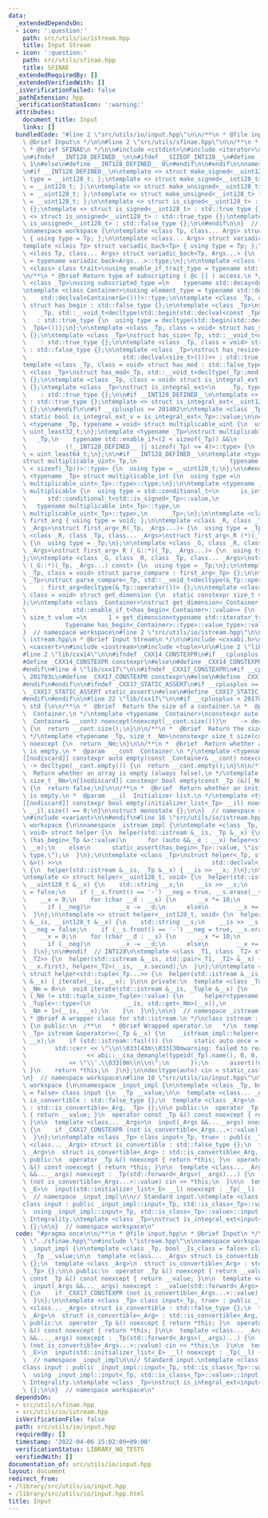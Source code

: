 ```yaml
---
data:
  _extendedDependsOn:
  - icon: ':question:'
    path: src/utils/io/istream.hpp
    title: Input Stream
  - icon: ':question:'
    path: src/utils/sfinae.hpp
    title: SFINAE
  _extendedRequiredBy: []
  _extendedVerifiedWith: []
  _isVerificationFailed: false
  _pathExtension: hpp
  _verificationStatusIcon: ':warning:'
  attributes:
    document_title: Input
    links: []
  bundledCode: "#line 2 \"src/utils/io/input.hpp\"\n\n/**\n * @file input.hpp\n *\
    \ @brief Input\n */\n\n#line 2 \"src/utils/sfinae.hpp\"\n\n/**\n * @file sfinae.hpp\n\
    \ * @brief SFINAE\n */\n\n#include <cstdint>\n#include <iterator>\n#include <type_traits>\n\
    \n#ifndef __INT128_DEFINED__\n\n#ifdef __SIZEOF_INT128__\n#define __INT128_DEFINED__\
    \ 1\n#else\n#define __INT128_DEFINED__ 0\n#endif\n\n#endif\n\nnamespace std {\n\
    \n#if __INT128_DEFINED__\n\ntemplate <> struct make_signed<__uint128_t> { using\
    \ type = __int128_t; };\ntemplate <> struct make_signed<__int128_t> { using type\
    \ = __int128_t; };\n\ntemplate <> struct make_unsigned<__uint128_t> { using type\
    \ = __uint128_t; };\ntemplate <> struct make_unsigned<__int128_t> { using type\
    \ = __uint128_t; };\n\ntemplate <> struct is_signed<__uint128_t> : std::false_type\
    \ {};\ntemplate <> struct is_signed<__int128_t> : std::true_type {};\n\ntemplate\
    \ <> struct is_unsigned<__uint128_t> : std::true_type {};\ntemplate <> struct\
    \ is_unsigned<__int128_t> : std::false_type {};\n\n#endif\n\n}  // namespace std\n\
    \nnamespace workspace {\n\ntemplate <class Tp, class... Args> struct variadic_front\
    \ { using type = Tp; };\n\ntemplate <class... Args> struct variadic_back;\n\n\
    template <class Tp> struct variadic_back<Tp> { using type = Tp; };\n\ntemplate\
    \ <class Tp, class... Args> struct variadic_back<Tp, Args...> {\n  using type\
    \ = typename variadic_back<Args...>::type;\n};\n\ntemplate <class type, template\
    \ <class> class trait>\nusing enable_if_trait_type = typename std::enable_if<trait<type>::value>::type;\n\
    \n/**\n * @brief Return type of subscripting ( @c [] ) access.\n */\ntemplate\
    \ <class _Tp>\nusing subscripted_type =\n    typename std::decay<decltype(std::declval<_Tp&>()[0])>::type;\n\
    \ntemplate <class Container>\nusing element_type = typename std::decay<decltype(*std::begin(\n\
    \    std::declval<Container&>()))>::type;\n\ntemplate <class _Tp, class = void>\
    \ struct has_begin : std::false_type {};\n\ntemplate <class _Tp>\nstruct has_begin<\n\
    \    _Tp, std::__void_t<decltype(std::begin(std::declval<const _Tp&>()))>>\n \
    \   : std::true_type {\n  using type = decltype(std::begin(std::declval<const\
    \ _Tp&>()));\n};\n\ntemplate <class _Tp, class = void> struct has_size : std::false_type\
    \ {};\n\ntemplate <class _Tp>\nstruct has_size<_Tp, std::__void_t<decltype(std::size(std::declval<_Tp>()))>>\n\
    \    : std::true_type {};\n\ntemplate <class _Tp, class = void> struct has_resize\
    \ : std::false_type {};\n\ntemplate <class _Tp>\nstruct has_resize<_Tp, std::__void_t<decltype(std::declval<_Tp>().resize(\n\
    \                           std::declval<size_t>()))>> : std::true_type {};\n\n\
    template <class _Tp, class = void> struct has_mod : std::false_type {};\n\ntemplate\
    \ <class _Tp>\nstruct has_mod<_Tp, std::__void_t<decltype(_Tp::mod)>> : std::true_type\
    \ {};\n\ntemplate <class _Tp, class = void> struct is_integral_ext : std::false_type\
    \ {};\ntemplate <class _Tp>\nstruct is_integral_ext<\n    _Tp, typename std::enable_if<std::is_integral<_Tp>::value>::type>\n\
    \    : std::true_type {};\n\n#if __INT128_DEFINED__\n\ntemplate <> struct is_integral_ext<__int128_t>\
    \ : std::true_type {};\ntemplate <> struct is_integral_ext<__uint128_t> : std::true_type\
    \ {};\n\n#endif\n\n#if __cplusplus >= 201402\n\ntemplate <class _Tp>\nconstexpr\
    \ static bool is_integral_ext_v = is_integral_ext<_Tp>::value;\n\n#endif\n\ntemplate\
    \ <typename _Tp, typename = void> struct multiplicable_uint {\n  using type =\
    \ uint_least32_t;\n};\ntemplate <typename _Tp>\nstruct multiplicable_uint<\n \
    \   _Tp,\n    typename std::enable_if<(2 < sizeof(_Tp)) &&\n                 \
    \           (!__INT128_DEFINED__ || sizeof(_Tp) <= 4)>::type> {\n  using type\
    \ = uint_least64_t;\n};\n\n#if __INT128_DEFINED__\n\ntemplate <typename _Tp>\n\
    struct multiplicable_uint<_Tp,\n                          typename std::enable_if<(4\
    \ < sizeof(_Tp))>::type> {\n  using type = __uint128_t;\n};\n\n#endif\n\ntemplate\
    \ <typename _Tp> struct multiplicable_int {\n  using type =\n      typename std::make_signed<typename\
    \ multiplicable_uint<_Tp>::type>::type;\n};\n\ntemplate <typename _Tp> struct\
    \ multiplicable {\n  using type = std::conditional_t<\n      is_integral_ext<_Tp>::value,\n\
    \      std::conditional_t<std::is_signed<_Tp>::value,\n                      \
    \   typename multiplicable_int<_Tp>::type,\n                         typename\
    \ multiplicable_uint<_Tp>::type>,\n      _Tp>;\n};\n\ntemplate <class> struct\
    \ first_arg { using type = void; };\n\ntemplate <class _R, class _Tp, class...\
    \ _Args>\nstruct first_arg<_R(_Tp, _Args...)> {\n  using type = _Tp;\n};\n\ntemplate\
    \ <class _R, class _Tp, class... _Args>\nstruct first_arg<_R (*)(_Tp, _Args...)>\
    \ {\n  using type = _Tp;\n};\n\ntemplate <class _G, class _R, class _Tp, class...\
    \ _Args>\nstruct first_arg<_R (_G::*)(_Tp, _Args...)> {\n  using type = _Tp;\n\
    };\n\ntemplate <class _G, class _R, class _Tp, class... _Args>\nstruct first_arg<_R\
    \ (_G::*)(_Tp, _Args...) const> {\n  using type = _Tp;\n};\n\ntemplate <class\
    \ _Tp, class = void> struct parse_compare : first_arg<_Tp> {};\n\ntemplate <class\
    \ _Tp>\nstruct parse_compare<_Tp, std::__void_t<decltype(&_Tp::operator())>>\n\
    \    : first_arg<decltype(&_Tp::operator())> {};\n\ntemplate <class _Container,\
    \ class = void> struct get_dimension {\n  static constexpr size_t value = 0;\n\
    };\n\ntemplate <class _Container>\nstruct get_dimension<_Container,\n        \
    \             std::enable_if_t<has_begin<_Container>::value>> {\n  static constexpr\
    \ size_t value =\n      1 + get_dimension<typename std::iterator_traits<\n   \
    \           typename has_begin<_Container>::type>::value_type>::value;\n};\n\n\
    }  // namespace workspace\n#line 2 \"src/utils/io/istream.hpp\"\n\n/**\n * @file\
    \ istream.hpp\n * @brief Input Stream\n */\n\n#include <cxxabi.h>\n\n#include\
    \ <cassert>\n#include <iostream>\n#include <tuple>\n\n#line 2 \"lib/cxx17\"\n\n\
    #line 2 \"lib/cxx14\"\n\n#ifndef _CXX14_CONSTEXPR\n#if __cplusplus >= 201402L\n\
    #define _CXX14_CONSTEXPR constexpr\n#else\n#define _CXX14_CONSTEXPR\n#endif\n\
    #endif\n#line 4 \"lib/cxx17\"\n\n#ifndef _CXX17_CONSTEXPR\n#if __cplusplus >=\
    \ 201703L\n#define _CXX17_CONSTEXPR constexpr\n#else\n#define _CXX17_CONSTEXPR\n\
    #endif\n#endif\n\n#ifndef _CXX17_STATIC_ASSERT\n#if __cplusplus >= 201703L\n#define\
    \ _CXX17_STATIC_ASSERT static_assert\n#else\n#define _CXX17_STATIC_ASSERT assert\n\
    #endif\n#endif\n\n#line 22 \"lib/cxx17\"\n\n#if __cplusplus < 201703L\n\nnamespace\
    \ std {\n\n/**\n *  @brief  Return the size of a container.\n *  @param  __cont\
    \  Container.\n */\ntemplate <typename _Container>\nconstexpr auto size(const\
    \ _Container& __cont) noexcept(noexcept(__cont.size()))\n    -> decltype(__cont.size())\
    \ {\n  return __cont.size();\n}\n\n/**\n *  @brief  Return the size of an array.\n\
    \ */\ntemplate <typename _Tp, size_t _Nm>\nconstexpr size_t size(const _Tp (&)[_Nm])\
    \ noexcept {\n  return _Nm;\n}\n\n/**\n *  @brief  Return whether a container\
    \ is empty.\n *  @param  __cont  Container.\n */\ntemplate <typename _Container>\n\
    [[nodiscard]] constexpr auto empty(const _Container& __cont) noexcept(\n    noexcept(__cont.empty()))\
    \ -> decltype(__cont.empty()) {\n  return __cont.empty();\n}\n\n/**\n *  @brief\
    \  Return whether an array is empty (always false).\n */\ntemplate <typename _Tp,\
    \ size_t _Nm>\n[[nodiscard]] constexpr bool empty(const _Tp (&)[_Nm]) noexcept\
    \ {\n  return false;\n}\n\n/**\n *  @brief  Return whether an initializer_list\
    \ is empty.\n *  @param  __il  Initializer list.\n */\ntemplate <typename _Tp>\n\
    [[nodiscard]] constexpr bool empty(initializer_list<_Tp> __il) noexcept {\n  return\
    \ __il.size() == 0;\n}\n\nstruct monostate {};\n\n}  // namespace std\n\n#else\n\
    \n#include <variant>\n\n#endif\n#line 16 \"src/utils/io/istream.hpp\"\n\nnamespace\
    \ workspace {\n\nnamespace _istream_impl {\n\ntemplate <class _Tp, typename =\
    \ void> struct helper {\n  helper(std::istream &__is, _Tp &__x) {\n    if _CXX17_CONSTEXPR\
    \ (has_begin<_Tp &>::value)\n      for (auto &&__e : __x) helper<std::decay_t<decltype(__e)>>(__is,\
    \ __e);\n    else\n      static_assert(has_begin<_Tp>::value, \"istream unsupported\
    \ type.\");\n  }\n};\n\ntemplate <class _Tp>\nstruct helper<_Tp, std::__void_t<decltype(std::declval<std::istream\
    \ &>() >>\n                                          std::declval<_Tp &>())>>\
    \ {\n  helper(std::istream &__is, _Tp &__x) { __is >> __x; }\n};\n\n#ifdef __SIZEOF_INT128__\n\
    \ntemplate <> struct helper<__uint128_t, void> {\n  helper(std::istream &__is,\
    \ __uint128_t &__x) {\n    std::string __s;\n    __is >> __s;\n    bool __neg\
    \ = false;\n    if (__s.front() == '-') __neg = true, __s.erase(__s.begin());\n\
    \    __x = 0;\n    for (char __d : __s) {\n      __x *= 10;\n      __d -= '0';\n\
    \      if (__neg)\n        __x -= __d;\n      else\n        __x += __d;\n    }\n\
    \  }\n};\n\ntemplate <> struct helper<__int128_t, void> {\n  helper(std::istream\
    \ &__is, __int128_t &__x) {\n    std::string __s;\n    __is >> __s;\n    bool\
    \ __neg = false;\n    if (__s.front() == '-') __neg = true, __s.erase(__s.begin());\n\
    \    __x = 0;\n    for (char __d : __s) {\n      __x *= 10;\n      __d -= '0';\n\
    \      if (__neg)\n        __x -= __d;\n      else\n        __x += __d;\n    }\n\
    \  }\n};\n\n#endif  // INT128\n\ntemplate <class _T1, class _T2> struct helper<std::pair<_T1,\
    \ _T2>> {\n  helper(std::istream &__is, std::pair<_T1, _T2> &__x) {\n    helper<_T1>(__is,\
    \ __x.first), helper<_T2>(__is, __x.second);\n  }\n};\n\ntemplate <class... _Tp>\
    \ struct helper<std::tuple<_Tp...>> {\n  helper(std::istream &__is, std::tuple<_Tp...>\
    \ &__x) { iterate(__is, __x); }\n\n private:\n  template <class _Tuple, size_t\
    \ _Nm = 0>\n  void iterate(std::istream &__is, _Tuple &__x) {\n    if _CXX17_CONSTEXPR\
    \ (_Nm != std::tuple_size<_Tuple>::value) {\n      helper<typename std::tuple_element<_Nm,\
    \ _Tuple>::type>(\n          __is, std::get<_Nm>(__x)),\n          iterate<_Tuple,\
    \ _Nm + 1>(__is, __x);\n    }\n  }\n};\n\n}  // namespace _istream_impl\n\n/**\n\
    \ * @brief A wrapper class for std::istream.\n */\nclass istream : public std::istream\
    \ {\n public:\n  /**\n   * @brief Wrapped operator.\n   */\n  template <typename\
    \ _Tp> istream &operator>>(_Tp &__x) {\n    _istream_impl::helper<_Tp>(*this,\
    \ __x);\n    if (std::istream::fail()) {\n      static auto once = atexit([] {\n\
    \        std::cerr << \"\\n\\033[43m\\033[30mwarning: failed to read \\'\"\n \
    \                 << abi::__cxa_demangle(typeid(_Tp).name(), 0, 0, 0)\n      \
    \            << \"\\'.\\033[0m\\n\\n\";\n      });\n      assert(!once);\n   \
    \ }\n    return *this;\n  }\n};\n\ndecltype(auto) cin = static_cast<istream &>(std::cin);\n\
    \n}  // namespace workspace\n#line 10 \"src/utils/io/input.hpp\"\n\nnamespace\
    \ workspace {\n\nnamespace _input_impl {\n\ntemplate <class _Tp, bool _Is_class\
    \ = false> class input {\n  _Tp __value;\n\n  template <class... _Args> struct\
    \ is_convertible : std::false_type {};\n  template <class _Arg>\n  struct is_convertible<_Arg>\
    \ : std::is_convertible<_Arg, _Tp> {};\n\n public:\n  operator _Tp &() noexcept\
    \ { return __value; }\n  operator const _Tp &() const noexcept { return __value;\
    \ }\n\n  template <class... _Args>\n  input(_Args &&...__args) noexcept : __value(std::forward<_Args>(__args)...)\
    \ {\n    if _CXX17_CONSTEXPR (not is_convertible<_Args...>::value) cin >> __value;\n\
    \  }\n};\n\ntemplate <class _Tp> class input<_Tp, true> : public _Tp {\n  template\
    \ <class... _Args> struct is_convertible : std::false_type {};\n  template <class\
    \ _Arg>\n  struct is_convertible<_Arg> : std::is_convertible<_Arg, _Tp> {};\n\n\
    \ public:\n  operator _Tp &() noexcept { return *this; }\n  operator const _Tp\
    \ &() const noexcept { return *this; }\n\n  template <class... _Args>\n  input(_Args\
    \ &&...__args) noexcept : _Tp(std::forward<_Args>(__args)...) {\n    if _CXX17_CONSTEXPR\
    \ (not is_convertible<_Args...>::value) cin >> *this;\n  }\n\n  template <class\
    \ _E>\n  input(std::initializer_list<_E> __l) noexcept : _Tp(__l) {}\n};\n\n}\
    \  // namespace _input_impl\n\n// Standard input.\ntemplate <class _Tp = int_least64_t>\n\
    class input : public _input_impl::input<_Tp, std::is_class<_Tp>::value> {\n public:\n\
    \  using _input_impl::input<_Tp, std::is_class<_Tp>::value>::input;\n};\n\n//\
    \ Integrality.\ntemplate <class _Tp>\nstruct is_integral_ext<input<_Tp>> : is_integral_ext<_Tp>\
    \ {};\n\n}  // namespace workspace\n"
  code: "#pragma once\n\n/**\n * @file input.hpp\n * @brief Input\n */\n\n#include\
    \ \"../sfinae.hpp\"\n#include \"istream.hpp\"\n\nnamespace workspace {\n\nnamespace\
    \ _input_impl {\n\ntemplate <class _Tp, bool _Is_class = false> class input {\n\
    \  _Tp __value;\n\n  template <class... _Args> struct is_convertible : std::false_type\
    \ {};\n  template <class _Arg>\n  struct is_convertible<_Arg> : std::is_convertible<_Arg,\
    \ _Tp> {};\n\n public:\n  operator _Tp &() noexcept { return __value; }\n  operator\
    \ const _Tp &() const noexcept { return __value; }\n\n  template <class... _Args>\n\
    \  input(_Args &&...__args) noexcept : __value(std::forward<_Args>(__args)...)\
    \ {\n    if _CXX17_CONSTEXPR (not is_convertible<_Args...>::value) cin >> __value;\n\
    \  }\n};\n\ntemplate <class _Tp> class input<_Tp, true> : public _Tp {\n  template\
    \ <class... _Args> struct is_convertible : std::false_type {};\n  template <class\
    \ _Arg>\n  struct is_convertible<_Arg> : std::is_convertible<_Arg, _Tp> {};\n\n\
    \ public:\n  operator _Tp &() noexcept { return *this; }\n  operator const _Tp\
    \ &() const noexcept { return *this; }\n\n  template <class... _Args>\n  input(_Args\
    \ &&...__args) noexcept : _Tp(std::forward<_Args>(__args)...) {\n    if _CXX17_CONSTEXPR\
    \ (not is_convertible<_Args...>::value) cin >> *this;\n  }\n\n  template <class\
    \ _E>\n  input(std::initializer_list<_E> __l) noexcept : _Tp(__l) {}\n};\n\n}\
    \  // namespace _input_impl\n\n// Standard input.\ntemplate <class _Tp = int_least64_t>\n\
    class input : public _input_impl::input<_Tp, std::is_class<_Tp>::value> {\n public:\n\
    \  using _input_impl::input<_Tp, std::is_class<_Tp>::value>::input;\n};\n\n//\
    \ Integrality.\ntemplate <class _Tp>\nstruct is_integral_ext<input<_Tp>> : is_integral_ext<_Tp>\
    \ {};\n\n}  // namespace workspace\n"
  dependsOn:
  - src/utils/sfinae.hpp
  - src/utils/io/istream.hpp
  isVerificationFile: false
  path: src/utils/io/input.hpp
  requiredBy: []
  timestamp: '2022-04-06 15:02:09+09:00'
  verificationStatus: LIBRARY_NO_TESTS
  verifiedWith: []
documentation_of: src/utils/io/input.hpp
layout: document
redirect_from:
- /library/src/utils/io/input.hpp
- /library/src/utils/io/input.hpp.html
title: Input
---
```

